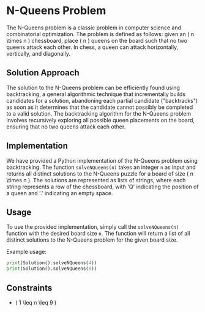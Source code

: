 # N-Queens Problem

The N-Queens problem is a classic problem in computer science and combinatorial optimization. The problem is defined as follows: given an \( n \times n \) chessboard, place \( n \) queens on the board such that no two queens attack each other. In chess, a queen can attack horizontally, vertically, and diagonally.

## Solution Approach

The solution to the N-Queens problem can be efficiently found using backtracking, a general algorithmic technique that incrementally builds candidates for a solution, abandoning each partial candidate ("backtracks") as soon as it determines that the candidate cannot possibly be completed to a valid solution. The backtracking algorithm for the N-Queens problem involves recursively exploring all possible queen placements on the board, ensuring that no two queens attack each other.

## Implementation

We have provided a Python implementation of the N-Queens problem using backtracking. The function `solveNQueens(n)` takes an integer `n` as input and returns all distinct solutions to the N-Queens puzzle for a board of size \( n \times n \). The solutions are represented as lists of strings, where each string represents a row of the chessboard, with 'Q' indicating the position of a queen and '.' indicating an empty space.

## Usage

To use the provided implementation, simply call the `solveNQueens(n)` function with the desired board size `n`. The function will return a list of all distinct solutions to the N-Queens problem for the given board size.

Example usage:

```python
print(Solution().solveNQueens(4))
print(Solution().solveNQueens(8))
```

## Constraints

- \( 1 \leq n \leq 9 \)


